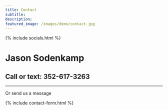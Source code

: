 ```yaml
---
title: Contact
subtitle: 
description: 
featured_image: /images/demo/contact.jpg
---
```


{% include socials.html %}
<h1>Jason Sodenkamp</h1>
<h2>Call or text: 352-617-3263</h2>

---

<p>Or send us a message</p>
{% include contact-form.html %}


 

